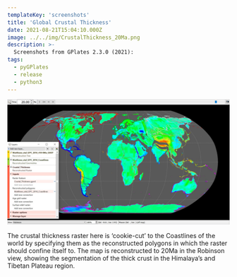 ```yaml
---
templateKey: 'screenshots'
title: 'Global Crustal Thickness'
date: 2021-08-21T15:04:10.000Z
image: ../../img/CrustalThickness_20Ma.png
description: >-
  Screenshots from GPlates 2.3.0 (2021):
tags:
  - pyGPlates
  - release
  - python3
---
```

![Global Crustal Thickness](../../img/CrustalThickness_20Ma.png)

The crustal thickness raster here is ‘cookie-cut’ to the Coastlines of the world by specifying them as the reconstructed polygons in which the raster should confine itself to. The map is reconstructed to 20Ma in the Robinson view, showing the segmentation of the thick crust in the Himalaya’s and Tibetan Plateau region.
